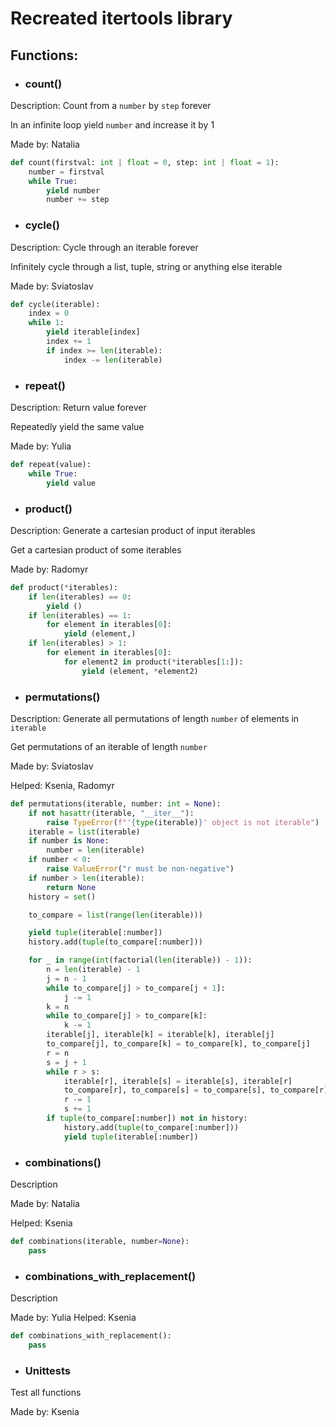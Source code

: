 # Recreated itertools library

## Functions:
- ### count()
Description: Count from a `number` by `step` forever

In an infinite loop yield `number` and increase it by 1

Made by: Natalia
```python
def count(firstval: int | float = 0, step: int | float = 1):
    number = firstval
    while True:
        yield number
        number += step
```

- ### cycle()
Description: Cycle through an iterable forever

Infinitely cycle through a list, tuple, string or anything else iterable

Made by: Sviatoslav
```python
def cycle(iterable):
    index = 0
    while 1:
        yield iterable[index]
        index += 1
        if index >= len(iterable):
            index -= len(iterable)
```

- ### repeat()
Description: Return value forever

Repeatedly yield the same value

Made by: Yulia
```python
def repeat(value):
    while True:
        yield value
```

- ### product()
Description: Generate a cartesian product of input iterables

Get a cartesian product of some iterables

Made by: Radomyr
```python
def product(*iterables):
    if len(iterables) == 0:
        yield ()
    if len(iterables) == 1:
        for element in iterables[0]:
            yield (element,)
    if len(iterables) > 1:
        for element in iterables[0]:
            for element2 in product(*iterables[1:]):
                yield (element, *element2)
```

- ### permutations()
Description: Generate all permutations of length `number` of elements in `iterable`

Get permutations of an iterable of length `number`


Made by: Sviatoslav

Helped: Ksenia, Radomyr
```python
def permutations(iterable, number: int = None):
    if not hasattr(iterable, "__iter__"):
        raise TypeError(f"'{type(iterable)}' object is not iterable")
    iterable = list(iterable)
    if number is None:
        number = len(iterable)
    if number < 0:
        raise ValueError("r must be non-negative")
    if number > len(iterable):
        return None
    history = set()

    to_compare = list(range(len(iterable)))

    yield tuple(iterable[:number])
    history.add(tuple(to_compare[:number]))

    for _ in range(int(factorial(len(iterable)) - 1)):
        n = len(iterable) - 1
        j = n - 1
        while to_compare[j] > to_compare[j + 1]:
            j -= 1
        k = n
        while to_compare[j] > to_compare[k]:
            k -= 1
        iterable[j], iterable[k] = iterable[k], iterable[j]
        to_compare[j], to_compare[k] = to_compare[k], to_compare[j]
        r = n
        s = j + 1
        while r > s:
            iterable[r], iterable[s] = iterable[s], iterable[r]
            to_compare[r], to_compare[s] = to_compare[s], to_compare[r]
            r -= 1
            s += 1
        if tuple(to_compare[:number]) not in history:
            history.add(tuple(to_compare[:number]))
            yield tuple(iterable[:number])
```

- ### combinations()
Description


Made by: Natalia

Helped: Ksenia
```python
def combinations(iterable, number=None):
    pass
```

- ### combinations_with_replacement()
Description

Made by: Yulia
Helped: Ksenia
```python
def combinations_with_replacement():
    pass
```

- ### Unittests
Test all functions

Made by: Ksenia
